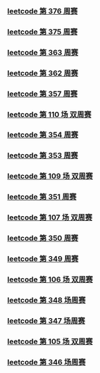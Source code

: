 ### [leetcode 第 376 周赛](./leetcode/src/markdown/leetcode_376.md)

### [leetcode 第 375 周赛](./leetcode/src/markdown/leetcode_375.md)

### [leetcode 第 363 周赛](./leetcode/src/markdown/leetcode_363.md)

### [leetcode 第 362 周赛](./leetcode/src/markdown/leetcode_362.md)

### [leetcode 第 357 周赛](./leetcode/src/markdown/leetcode_357.md)

### [leetcode 第 110 场 双周赛](./leetcode/src/markdown/leetcode_two_110.md)

### [leetcode 第 354 周赛](./leetcode/src/markdown/leetcode_354.md)

### [leetcode 第 353 周赛](./leetcode/src/markdown/leetcode_353.md)

### [leetcode 第 109 场 双周赛](./leetcode/src/markdown/leetcode_two_109.md)

### [leetcode 第 351 周赛](./leetcode/src/markdown/leetcode_351.md)

### [leetcode 第 107 场 双周赛](./leetcode/src/markdown/leetcode_two_107.md)

### [leetcode 第 350 周赛](./leetcode/src/markdown/leetcode_350.md)

### [leetcode 第 349 周赛](./leetcode/src/markdown/leetcode_349.md)

### [leetcode 第 106 场 双周赛](./leetcode/src/markdown/leetcode_two_106.md)

### [leetcode 第 348 场周赛](./leetcode/src/markdown/leetcode_348.md)

### [leetcode 第 347 场周赛](./leetcode/src/markdown/leetcode_347.md)

### [leetcode 第 105 场 双周赛](./leetcode/src/markdown/leetcode_two_105.md)

### [leetcode 第 346 场周赛](./leetcode/src/markdown/leetcode_346.md)


